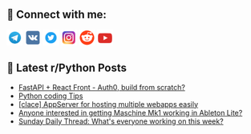 ## 🔎 Connect with me:
[<img src="https://github.com/bullbesh/bullbesh/blob/main/images/Telegram.png" width="32" height="32" />](https://t.me/bullbesh)
[<img src="https://github.com/bullbesh/bullbesh/blob/main/images/VK.png" width="32" height="32" />](https://vk.com/bullbesh)
[<img src="https://github.com/bullbesh/bullbesh/blob/main/images/Twitter.png" width="32" height="32" />](https://twitter.com/bullbesh1)
[<img src="https://github.com/bullbesh/bullbesh/blob/main/images/Instagram.png" width="32" height="32" />](https://www.instagram.com/bullbesh)
[<img src="https://github.com/bullbesh/bullbesh/blob/main/images/Reddit.png" width="32" height="32" />](https://www.reddit.com/user/bullbesh)
[<img src="https://github.com/bullbesh/bullbesh/blob/main/images/YouTube.png" width="32" height="32" />](https://www.youtube.com/channel/UCtfjRs6uzgq5mfm8S06WTcg)

## 📕 Latest r/Python Posts
<!-- BLOG-POST-LIST:START -->
- [FastAPI + React Front - Auth0, build from scratch?](https://www.reddit.com/r/Python/comments/1kpby44/fastapi_react_front_auth0_build_from_scratch/)
- [Python coding Tips](https://www.reddit.com/r/Python/comments/1kp7x5l/python_coding_tips/)
- [[clace] AppServer for hosting multiple webapps easily](https://www.reddit.com/r/Python/comments/1kp7kg9/clace_appserver_for_hosting_multiple_webapps/)
- [Anyone interested in getting Maschine Mk1 working in Ableton Lite?](https://www.reddit.com/r/Python/comments/1kp72uh/anyone_interested_in_getting_maschine_mk1_working/)
- [Sunday Daily Thread: What&#39;s everyone working on this week?](https://www.reddit.com/r/Python/comments/1kp6wqf/sunday_daily_thread_whats_everyone_working_on/)
<!-- BLOG-POST-LIST:END -->
